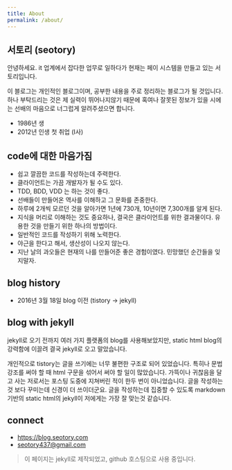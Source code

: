 ```yaml
---
title: About
permalink: /about/
---
```


## 서토리 (seotory)

안녕하세요. it 업계에서 잡다한 업무로 일하다가 현재는 페이 시스템을 만들고 있는 서토리입니다.

이 블로그는 개인적인 블로그이며, 공부한 내용을 주로 정리하는 블로그가 될 것입니다. 하나 부탁드리는 것은 제 실력이 뛰어나지않기 때문에 혹여나 잘못된 정보가 있을 시에는 선배의 마음으로 너그럽게 알려주셨으면 합니다.

- 1986년 생
- 2012년 인생 첫 취업 (I사)
<!-- - 2018년 첫 이직 (N사) -->

## code에 대한 마음가짐

- 쉽고 깔끔한 코드를 작성하는데 주력한다.
- 클라이언트는 가끔 개발자가 될 수도 있다.
- TDD, BDD, VDD 는 하는 것이 좋다.
- 선배들이 만들어온 역사를 이해하고 그 문화를 존중한다.
- 하루에 2개씩 모르던 것을 알아가면 1년에 730개, 10년이면 7,300개를 알게 된다.
- 지식을 머리로 이해하는 것도 중요하나, 결국은 클라이언트를 위한 결과물이다. 유용한 것을 만들기 위한 하나의 방법이다.
- 일반적인 코드를 작성하기 위해 노력한다.
- 야근을 한다고 해서, 생산성이 나오지 않는다.
- 지난 날의 과오들은 현재의 나를 만들어준 좋은 경험이였다. 민망했던 순간들을 잊지말자.

## blog history

- 2016년 3월 18일 blog 이전 (tistory -> jekyll)

## blog with jekyll

jekyll로 오기 전까지 여러 가지 플랫폼의 blog를 사용해보았지만, static html blog의 강력함에 이끌려 결국 jekyll로 오고 말았습니다. 

개인적으로 tistory는 글을 쓰기에는 너무 불편한 구조로 되어 있었습니다. 특히나 문법강조를 써야 할 때 html 구문을 섞어서 써야 할 일이 많았습니다. 가뜩이나 귀찮음을 달고 사는 저로서는 포스팅 도중에 지쳐버린 적이 한두 번이 아니었습니다. 글을 작성하는 것 보다 꾸미는데 신경이 더 쓰이더군요. 글을 작성하는데 집중할 수 있도록 markdown 기반의 static html의 jekyll이 저에게는 가장 잘 맞는것 같습니다.

## connect

- https://blog.seotory.com
- seotory437@gmail.com

> 이 페이지는 jekyll로 제작되었고, github 호스팅으로 사용 중입니다.